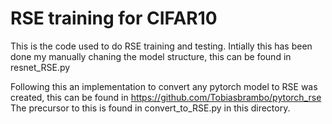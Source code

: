 # RSE training for CIFAR10

This is the code used to do RSE training and testing. Intially this has been done my manually chaning the model structure, this can be found in resnet_RSE.py

Following this an implementation to convert any pytorch model to RSE was created, this can be found in https://github.com/Tobiasbrambo/pytorch_rse The precursor to this is found in convert_to_RSE.py in this directory.

